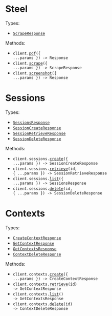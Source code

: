 # Steel

Types:

- <code><a href="./src/resources/top-level.ts">ScrapeResponse</a></code>

Methods:

- <code title="post /v1/pdf">client.<a href="./src/index.ts">pdf</a>({ ...params }) -> Response</code>
- <code title="post /v1/scrape">client.<a href="./src/index.ts">scrape</a>({ ...params }) -> ScrapeResponse</code>
- <code title="post /v1/screenshot">client.<a href="./src/index.ts">screenshot</a>({ ...params }) -> Response</code>

# Sessions

Types:

- <code><a href="./src/resources/sessions.ts">SessionsResponse</a></code>
- <code><a href="./src/resources/sessions.ts">SessionCreateResponse</a></code>
- <code><a href="./src/resources/sessions.ts">SessionRetrieveResponse</a></code>
- <code><a href="./src/resources/sessions.ts">SessionDeleteResponse</a></code>

Methods:

- <code title="post /v1/sessions">client.sessions.<a href="./src/resources/sessions.ts">create</a>({ ...params }) -> SessionCreateResponse</code>
- <code title="get /v1/sessions/{id}">client.sessions.<a href="./src/resources/sessions.ts">retrieve</a>(id, { ...params }) -> SessionRetrieveResponse</code>
- <code title="get /v1/sessions">client.sessions.<a href="./src/resources/sessions.ts">list</a>({ ...params }) -> SessionsResponse</code>
- <code title="delete /v1/sessions/{id}">client.sessions.<a href="./src/resources/sessions.ts">delete</a>(id, { ...params }) -> SessionDeleteResponse</code>

# Contexts

Types:

- <code><a href="./src/resources/contexts.ts">CreateContextResponse</a></code>
- <code><a href="./src/resources/contexts.ts">GetContextResponse</a></code>
- <code><a href="./src/resources/contexts.ts">GetContextsResponse</a></code>
- <code><a href="./src/resources/contexts.ts">ContextDeleteResponse</a></code>

Methods:

- <code title="post /v1/context">client.contexts.<a href="./src/resources/contexts.ts">create</a>({ ...params }) -> CreateContextResponse</code>
- <code title="get /v1/context/{id}">client.contexts.<a href="./src/resources/contexts.ts">retrieve</a>(id) -> GetContextResponse</code>
- <code title="get /v1/context">client.contexts.<a href="./src/resources/contexts.ts">list</a>() -> GetContextsResponse</code>
- <code title="delete /v1/context/{id}">client.contexts.<a href="./src/resources/contexts.ts">delete</a>(id) -> ContextDeleteResponse</code>
